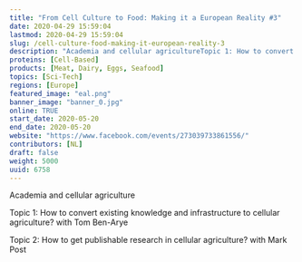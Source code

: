 ```yaml
---
title: "From Cell Culture to Food: Making it a European Reality #3"
date: 2020-04-29 15:59:04
lastmod: 2020-04-29 15:59:04
slug: /cell-culture-food-making-it-european-reality-3
description: "Academia and cellular agricultureTopic 1: How to convert existing knowledge and infrastructure to cellular agriculture? with Tom Ben-AryeTopic 2: How to get publishable research in cellular agriculture? with Mark Post"
proteins: [Cell-Based]
products: [Meat, Dairy, Eggs, Seafood]
topics: [Sci-Tech]
regions: [Europe]
featured_image: "eal.png"
banner_image: "banner_0.jpg"
online: TRUE
start_date: 2020-05-20
end_date: 2020-05-20
website: "https://www.facebook.com/events/273039733861556/"
contributors: [NL]
draft: false
weight: 5000
uuid: 6758
---
```

<p>Academia and cellular agriculture</p>
<p>Topic 1: How to convert existing knowledge and infrastructure to cellular agriculture? with Tom Ben-Arye</p>
<p>Topic 2: How to get publishable research in cellular agriculture? with Mark Post</p>
